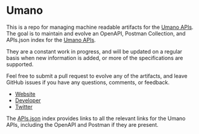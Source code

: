 # UmanoThis is a repo for managing machine readable artifacts for the [Umano APIs](http://www.umanoapp.com/publisher). The goal is to maintain and evolve an OpenAPI, Postman Collection, and APIs.json index for the [Umano APIs](http://www.umanoapp.com/publisher).They are a constant work in progress, and will be updated on a regular basis when new information is added, or more of the specifications are supported.Feel free to submit a pull request to evolve any of the artifacts, and leave GitHub issues if you have any questions, comments, or feedback.- [Website](http://www.umanoapp.com/publisher)- [Developer](http://www.umanoapp.com/publisher)- [Twitter](https://twitter.com/umanoapp)The [APIs.json](https://github.com/api-evangelist/umano/blob/master/apis.json) index provides links to all the relevant links for the Umano APIs, including the OpenAPI and Postman if they are present.